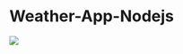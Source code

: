 # Weather-App-Nodejs


![]([https://github.com/AryanGandotra/Weather-App-Nodejs/blob/main/Images/Screenshot%202023-05-14%20at%203.20.36%20PM.png])
